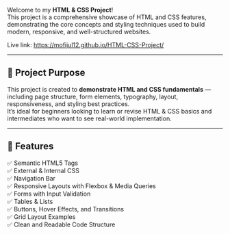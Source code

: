 Welcome to my **HTML & CSS Project**!  
This project is a comprehensive showcase of HTML and CSS features, demonstrating the core concepts and styling techniques used to build modern, responsive, and well-structured websites.

Live link: https://mofijul12.github.io/HTML-CSS-Project/

---

## 🎯 Project Purpose

This project is created to **demonstrate HTML and CSS fundamentals** — including page structure, form elements, typography, layout, responsiveness, and styling best practices.  
It’s ideal for beginners looking to learn or revise HTML & CSS basics and intermediates who want to see real-world implementation.

---

## 🚀 Features

✅ Semantic HTML5 Tags  
✅ External & Internal CSS  
✅ Navigation Bar  
✅ Responsive Layouts with Flexbox & Media Queries  
✅ Forms with Input Validation  
✅ Tables & Lists  
✅ Buttons, Hover Effects, and Transitions  
✅ Grid Layout Examples  
✅ Clean and Readable Code Structure  
